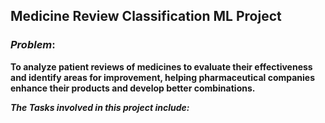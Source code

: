 ## Medicine Review Classification ML Project



### ***Problem***:
**To analyze patient reviews of medicines to evaluate their effectiveness and identify areas for improvement, helping pharmaceutical companies enhance their products and develop better combinations.**



***The Tasks involved in this project include:***
